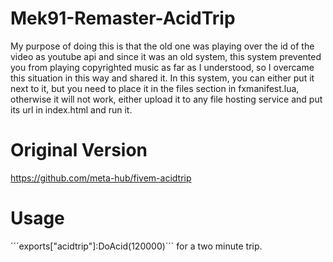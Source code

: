 # Mek91-Remaster-AcidTrip

My purpose of doing this is that the old one was playing over the id of the video as youtube api and since it was an old system, this system prevented you from playing copyrighted music as far as I understood, so I overcame this situation in this way and shared it. In this system, you can either put it next to it, but you need to place it in the files section in fxmanifest.lua, otherwise it will not work, either upload it to any file hosting service and put its url in index.html and run it.

# Original Version
https://github.com/meta-hub/fivem-acidtrip

# Usage
´´´exports["acidtrip"]:DoAcid(120000)´´´ for a two minute trip.
